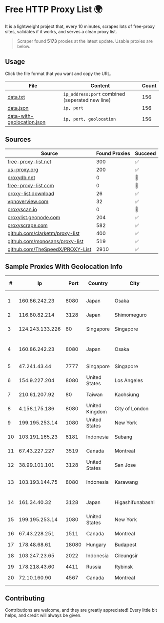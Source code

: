 
# Free HTTP Proxy List 🌍

It is a lightweight project that, every 10 minutes, scrapes lots of free-proxy sites, validates if it works, and serves a clean proxy list.


> Scraper found **5173** proxies at the latest update. Usable proxies are below.

## Usage

Click the file format that you want and copy the URL.


|File|Content|Count|
|----|-------|-----|
|[data.txt](https://raw.githubusercontent.com/themiralay/Proxy-List-World/master/data.txt)|`ip_address:port` combined (seperated new line)|156|
|[data.json](https://raw.githubusercontent.com/themiralay/Proxy-List-World/master/data.json)|`ip, port`|156|
|[data-with-geolocation.json](https://raw.githubusercontent.com/themiralay/Proxy-List-World/master/data-with-geolocation.json)|`ip, port, geolocation`|156|

## Sources

|Source|Found Proxies|Succeed|
|------|-------------|-------|
|[free-proxy-list.net](https://free-proxy-list.net)|300|✅|
|[us-proxy.org](https://www.us-proxy.org)|200|✅|
|[proxydb.net](http://proxydb.net)|0|🚫|
|[free-proxy-list.com](https://free-proxy-list.com/?page=&port=&type%5B%5D=http&type%5B%5D=https&up_time=0&search=Search)|0|🚫|
|[proxy-list.download](https://www.proxy-list.download/HTTP)|26|✅|
|[vpnoverview.com](https://vpnoverview.com/privacy/anonymous-browsing/free-proxy-servers)|32|✅|
|[proxyscan.io](https://www.proxyscan.io)|0|🚫|
|[proxylist.geonode.com](https://proxylist.geonode.com/api/proxy-list?limit=300&page=1&sort_by=lastChecked&sort_type=desc&protocols=http,https)|204|✅|
|[proxyscrape.com](https://api.proxyscrape.com/v2/?request=displayproxies&protocol=http&timeout=10000&country=all&ssl=all&anonymity=all)|582|✅|
|[github.com/clarketm/proxy-list](https://raw.githubusercontent.com/clarketm/proxy-list/master/proxy-list-raw.txt)|400|✅|
|[github.com/monosans/proxy-list](https://raw.githubusercontent.com/monosans/proxy-list/main/proxies/http.txt)|519|✅|
|[github.com/TheSpeedX/PROXY-List](https://raw.githubusercontent.com/TheSpeedX/PROXY-List/master/http.txt)|2910|✅|


## Sample Proxies With Geolocation Info

|#|Ip|Port|Country|City|Internet Service Provider|
|-|--|----|-------|----|-------------------------|
|1|160.86.242.23|8080|Japan|Osaka|Sony Network Communications Inc|
|2|116.80.82.214|3128|Japan|Shimomeguro|InfoSphere|
|3|124.243.133.226|80|Singapore|Singapore|Huawei International Pte. Ltd.|
|4|160.86.242.23|8080|Japan|Osaka|Sony Network Communications Inc|
|5|47.241.43.44|7777|Singapore|Singapore|Alibaba Cloud LLC|
|6|154.9.227.204|8080|United States|Los Angeles|Cogent Communications|
|7|210.61.207.92|80|Taiwan|Kaohsiung|Chunghwa Telecom Co., Ltd.|
|8|4.158.175.186|8080|United Kingdom|City of London|Microsoft Corporation|
|9|199.195.253.14|1080|United States|New York|FranTech Solutions|
|10|103.191.165.23|8181|Indonesia|Subang|PT Sakti Wijaya Network|
|11|67.43.227.227|3519|Canada|Montreal|GloboTech Communications|
|12|38.99.101.101|3128|United States|San Jose|Cogent Communications|
|13|103.193.144.75|8080|Indonesia|Karawang|PT Lintas Jaringan Nusantara|
|14|161.34.40.32|3128|Japan|Higashifunabashi|NTT PC Communications, Inc.|
|15|199.195.253.14|1080|United States|New York|FranTech Solutions|
|16|67.43.228.251|1511|Canada|Montreal|GloboTech Communications|
|17|178.48.68.61|18080|Hungary|Budapest|UPC|
|18|103.247.23.65|2022|Indonesia|Cileungsir|PT wifian Solution|
|19|178.218.43.60|4411|Russia|Rybinsk|ATEXS PLUS Ltd.|
|20|72.10.160.90|4567|Canada|Montreal|GloboTech Communications|



## Contributing

Contributions are welcome, and they are greatly appreciated! Every
little bit helps, and credit will always be given.

